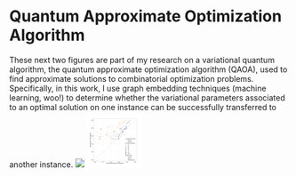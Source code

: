 # Quantum Approximate Optimization Algorithm
These next two figures are part of my research on a variational quantum algorithm, the quantum approximate optimization algorithm (QAOA), used to find approximate solutions to combinatorial optimization problems. Specifically, in this work, I use graph embedding techniques (machine learning, woo!) to determine whether the variational parameters associated to an optimal solution on one instance can be successfully transferred to another instance.
![]('gl2vec_results.png')
<img src='gl2vec_results.png' width='100'>

